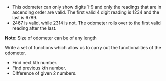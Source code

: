 - This odometer can only show digits 1-9 and only the readings that are in ascending order are valid. The first valid 4 digit reading is 1234 and the last is 6789. 
- 2467 is valid, while 2314 is not. The odometer rolls over to the first valid
reading after the last.

**Note**: Size of odometer can be of any length

Write a set of functions which allow us to carry out the functionalities of the
odometer.
- Find next kth number.
- Find previous kth number.
- Difference of given 2 numbers.

